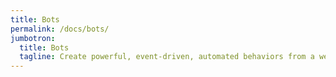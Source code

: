 ```yaml
---
title: Bots
permalink: /docs/bots/
jumbotron:
  title: Bots
  tagline: Create powerful, event-driven, automated behaviors from a web browser.
---
```


